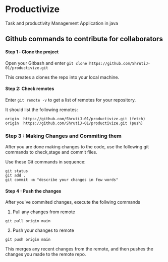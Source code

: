 # Productivize
Task and productivity Management Application in java

## Github commands to contribute for collaborators

#### Step 1 : Clone the project

Open your Gitbash and enter `git clone https://github.com/ShrutiJ-01/productivize.git`

This creates a clones the repo into your local machine.
#### Step 2: Check remotes

Enter `git remote -v` to get a list of remotes for your repository.

It should list the following remotes:
```
origin  https://github.com/ShrutiJ-01/productivize.git (fetch)
origin  https://github.com/ShrutiJ-01/productivize.git (push)
```
### Step 3 : Making Changes and Commiting them

After you are done making changes to the code, use the following git commands to check,stage and commit files.

Use these Git commands in sequence:
```
git status
git add .
git commit -m "describe your changes in few words"
```

#### Step 4 : Push the changes 

After you've commited changes, execute the follwing commands

1) Pull any changes from remote

`git pull origin main`

2) Push your changes to remote

`git push origin main`

This merges any recent changes from the remote, and then pushes the changes you made to the remote repo.

